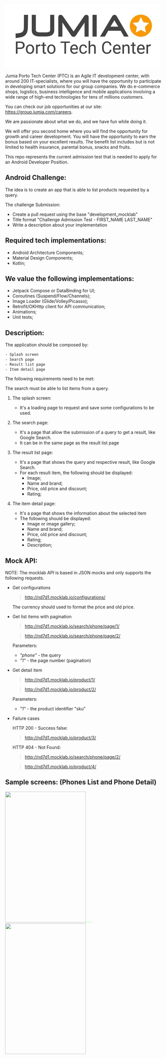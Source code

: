 ![alt tag](screen-porto-tech-center.jpg)

Jumia Porto Tech Center (PTC) is an Agile IT development center, with around 200 IT-specialists, 
where you will have the opportunity to participate in developing smart solutions for our group companies. 
We do e-commerce shops, logistics, business intelligence and mobile applications involving a wide range of high-end technologies for tens of millions customers.  

You can check our job opportunities at our site: https://group.jumia.com/careers.  

We are passionate about what we do, and we have fun while doing it. 

We will offer you second home where you will find the opportunity for growth and career development.
You will have the opportunity to earn the bonus based on your excellent results. 
The benefit list includes but is not limited to health insurance, parental bonus, snacks and fruits.

This repo represents the current admission test that is needed to apply for an Android Developer Position.

Android Challenge:
-

The idea is to create an app that is able to list products requested by a query.

The challenge Submission:

- Create a pull request using the base "development_mocklab"
- Title format "Challenge Admission Test - FIRST_NAME LAST_NAME"
- Write a description about your implementation

Required tech implementations:
-

- Android Architecture Components;
- Material Design Components;
- Kotlin;

We value the following implementations:
-

- Jetpack Compose or DataBinding for UI;
- Coroutines (Suspend/Flow/Channels);
- Image Loader (Glide/Volley/Picasso);
- Retrofit/OKHttp client for API communication;
- Animations;
- Unit tests;


Description:
-

The application should be composed by:

    - Splash screen 
    - Search page 
    - Result list page 
    - Item detail page

The following requirements need to be met:

The search must be able to list items from a query.

1. The splash screen:
    - It's a loading page to request and save some configurations to be used. 

2. The search page:
    - It's a page that allow the submission of a query to get a result, like Google Search.
    - It can be in the same page as the result list page

3. The result list page:
    - It's a page that shows the query and respective result, like Google Search.
    - For each result item, the following should be displayed:
        - Image;
        - Name and brand;
        - Price, old price and discount;
        - Rating;

4. The item detail page:
    - It's a page that shows the information about the selected item
    - The following should be displayed:
        - Image or image gallery;
        - Name and brand;
        - Price, old price and discount;
        - Rating;
        - Description;

Mock API: 
-

NOTE: The mocklab API is based in JSON mocks and only supports the following requests.

- Get configurations

    > http://nd7d1.mocklab.io/configurations/
    
    The currency should used to format the price and old price.

- Get list items with pagination

    > http://nd7d1.mocklab.io/search/phone/page/1/
    
    > http://nd7d1.mocklab.io/search/phone/page/2/

    Parameters:
    - *"phone"* - the query
    - *"1"* - the page number (pagination)

- Get detail item

    > http://nd7d1.mocklab.io/product/1/

    > http://nd7d1.mocklab.io/product/2/

    Parameters:
    - *"1"* - the product identifier "sku"
    
    
- Failure cases

    HTTP 200 - Success false:
    > http://nd7d1.mocklab.io/product/3/
    
    HTTP 404 - Not Found:
    > http://nd7d1.mocklab.io/search/phone/page/2/
    
    > http://nd7d1.mocklab.io/product/4/


Sample screens: (Phones List and Phone Detail)
-

<div><img src="https://github.com/bernardopinaptc/ptcChallenge/blob/master/screen_1.jpg?raw=true" width="260" height="420"/><img src="data:image/png;base64,iVBORw0KGgoAAAANSUhEUgAAABQAAAABCAYAAADeko4lAAAAEElEQVR42mNk+M9Qz0BFAAB1hgGA401i0gAAAABJRU5ErkJggg==" width="20">
<img src="https://github.com/bernardopinaptc/ptcChallenge/blob/master/screen_2.jpg?raw=true" width="260" height="420"/>
    </div>
    
    
